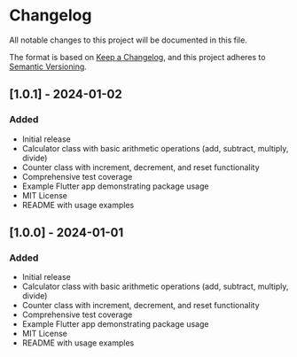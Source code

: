 # Changelog

All notable changes to this project will be documented in this file.

The format is based on [Keep a Changelog](https://keepachangelog.com/en/1.0.0/),
and this project adheres to [Semantic Versioning](https://semver.org/spec/v2.0.0.html).

## [1.0.1] - 2024-01-02

### Added
- Initial release
- Calculator class with basic arithmetic operations (add, subtract, multiply, divide)
- Counter class with increment, decrement, and reset functionality
- Comprehensive test coverage
- Example Flutter app demonstrating package usage
- MIT License
- README with usage examples

## [1.0.0] - 2024-01-01

### Added
- Initial release
- Calculator class with basic arithmetic operations (add, subtract, multiply, divide)
- Counter class with increment, decrement, and reset functionality
- Comprehensive test coverage
- Example Flutter app demonstrating package usage
- MIT License
- README with usage examples
